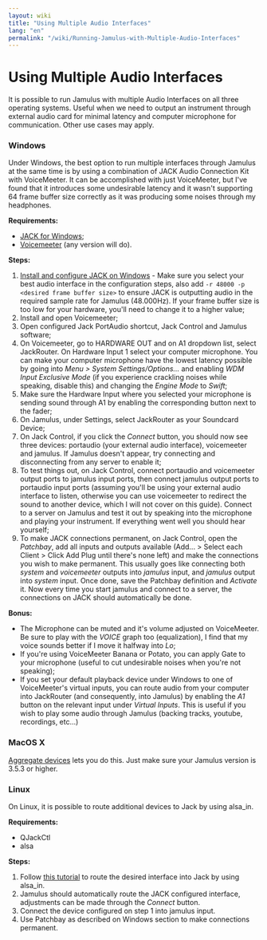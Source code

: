 ```yaml
---
layout: wiki
title: "Using Multiple Audio Interfaces"
lang: "en"
permalink: "/wiki/Running-Jamulus-with-Multiple-Audio-Interfaces"
---
```



# Using Multiple Audio Interfaces

It is possible to run Jamulus with multiple Audio Interfaces on all three operating systems. Useful when we need to output an instrument through external audio card for minimal latency and computer microphone for communication. Other use cases may apply.


### Windows

Under Windows, the best option to run multiple interfaces through Jamulus at the same time is by using a combination of JACK Audio Connection Kit with VoiceMeeter. It can be accomplished with just VoiceMeeter, but I've found that it introduces some undesirable latency and it wasn't supporting 64 frame buffer size correctly as it was producing some noises through my headphones.

**Requirements:**
* [JACK for Windows](https://jackaudio.org/downloads/);
* [Voicemeeter](https://www.vb-audio.com/Voicemeeter/banana.htm) (any version will do).

**Steps:**
1. [Install and configure JACK on Windows](https://jackaudio.org/faq/jack_on_windows.html) - Make sure you select your best audio interface in the configuration steps, also add `-r 48000 -p <desired frame buffer size>` to ensure JACK is outputting audio in the required sample rate for Jamulus (48.000Hz). If your frame buffer size is too low for your hardware, you'll need to change it to a higher value;
2. Install and open Voicemeeter;
3. Open configured Jack PortAudio shortcut, Jack Control and Jamulus software;
4. On Voicemeeter, go to HARDWARE OUT and on A1 dropdown list, select JackRouter. On Hardware Input 1 select your computer microphone. You can make your computer microphone have the lowest latency possible by going into _Menu > System Settings/Options..._ and enabling _WDM Input Exclusive Mode_ (if you experience crackling noises while speaking, disable this) and changing the _Engine Mode_ to _Swift_;
5. Make sure the Hardware Input where you selected your microphone is sending sound through A1 by enabling the corresponding button next to the fader;
6. On Jamulus, under Settings, select JackRouter as your Soundcard Device;
7. On Jack Control, if you click the _Connect_ button, you should now see three devices: portaudio (your external audio interface), voicemeeter and jamulus. If Jamulus doesn't appear, try connecting and disconnecting from any server to enable it;
8. To test things out, on Jack Control, connect portaudio and voicemeeter output ports to jamulus input ports, then connect jamulus output ports to portaudio input ports (assuming you'll be using your external audio interface to listen, otherwise you can use voicemeeter to redirect the sound to another device, which I will not cover on this guide). Connect to a server on Jamulus and test it out by speaking into the microphone and playing your instrument. If everything went well you should hear yourself;
9. To make JACK connections permanent, on Jack Control, open the _Patchbay_, add all inputs and outputs available (Add... > Select each Client > Click Add Plug until there's none left) and make the connections you wish to make permanent. This usually goes like connecting both _system_ and _voicemeeter_ outputs into _jamulus_ input, and _jamulus_ output into _system_ input. Once done, save the Patchbay definition and _Activate_ it. Now every time you start jamulus and connect to a server, the connections on JACK should automatically be done.

**Bonus:**

* The Microphone can be muted and it's volume adjusted on VoiceMeeter. Be sure to play with the _VOICE_ graph too (equalization), I find that my voice sounds better if I move it halfway into _Lo_;
* If you're using VoiceMeeter Banana or Potato, you can apply Gate to your microphone (useful to cut undesirable noises when you're not speaking);
* If you set your default playback device under Windows to one of VoiceMeeter's virtual inputs, you can route audio from your computer into JackRouter (and consequently, into Jamulus) by enabling the _A1_ button on the relevant input under _Virtual Inputs_. This is useful if you wish to play some audio through Jamulus (backing tracks, youtube, recordings, etc...)


### MacOS X

[Aggregate devices](https://support.apple.com/en-us/HT202000) lets you do this. Just make sure your Jamulus version is 3.5.3 or higher.


### Linux

On Linux, it is possible to route additional devices to Jack by using alsa_in.

**Requirements:**

* QJackCtl
* alsa

**Steps:**
1. Follow [this tutorial](https://www.penguinproducer.com/Blog/2011/11/using-multiple-devices-with-jack/) to route the desired interface into Jack by using alsa_in.
2. Jamulus should automatically route the JACK configured interface, adjustments can be made through the _Connect_ button.
3. Connect the device configured on step 1 into jamulus input.
4. Use Patchbay as described on Windows section to make connections permanent.

